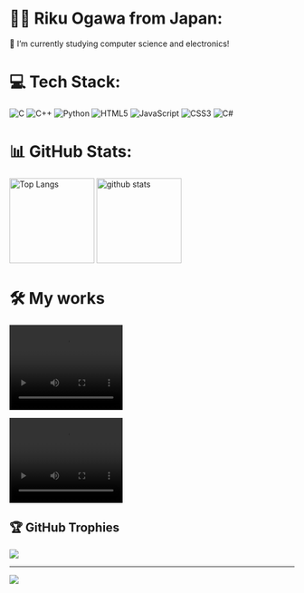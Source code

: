 # 	:man_student:  Riku Ogawa from Japan:
🔭 I’m currently studying computer science and electronics!


# 💻 Tech Stack:
![C](https://img.shields.io/badge/c-%2300599C.svg?style=for-the-badge&logo=c&logoColor=white) ![C++](https://img.shields.io/badge/c++-%2300599C.svg?style=for-the-badge&logo=c%2B%2B&logoColor=white) ![Python](https://img.shields.io/badge/python-3670A0?style=for-the-badge&logo=python&logoColor=ffdd54)   ![HTML5](https://img.shields.io/badge/html5-%23E34F26.svg?style=for-the-badge&logo=html5&logoColor=white) ![JavaScript](https://img.shields.io/badge/javascript-%23323330.svg?style=for-the-badge&logo=javascript&logoColor=%23F7DF1E) ![CSS3](https://img.shields.io/badge/css3-%231572B6.svg?style=for-the-badge&logo=css3&logoColor=white) ![C#](https://img.shields.io/badge/c%23-%23239120.svg?style=for-the-badge&logo=csharp&logoColor=white)
# 📊 GitHub Stats:
<p align="left"> 
  <img alt="Top Langs" height="150px" src="https://github-readme-stats.vercel.app/api?username=matapaku&theme=dark&hide_border=false&include_all_commits=false&count_private=true" />
  <img alt="github stats" height="150px" src="https://github-readme-stats.vercel.app/api/top-langs/?username=matapaku&theme=dark&hide_border=false&include_all_commits=false&count_private=true&layout=compact" />
</p>


# :hammer_and_wrench: My works
<p align="left"> 
  <video height="150px" width="200px"src="https://github.com/user-attachments/assets/5aedfe55-0d25-40cf-b019-44a4447a0556" controls></video>
</p>

<p align="left"> 
  <video height="150px" width="200px"src="https://github.com/user-attachments/assets/679aa33d-372d-4217-a944-0070332948ca" controls></video>
</p>


## 🏆 GitHub Trophies
![](https://github-profile-trophy.vercel.app/?username=matapaku&theme=radical&no-frame=false&no-bg=true&margin-w=4)

---
[![](https://visitcount.itsvg.in/api?id=matapaku&icon=0&color=0)](https://visitcount.itsvg.in)

<!-- Proudly created with GPRM ( https://gprm.itsvg.in ) -->



